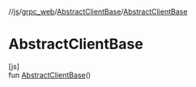 //[js](../../../index.md)/[grpc_web](../index.md)/[AbstractClientBase](index.md)/[AbstractClientBase](-abstract-client-base.md)

# AbstractClientBase

[js]\
fun [AbstractClientBase](-abstract-client-base.md)()
